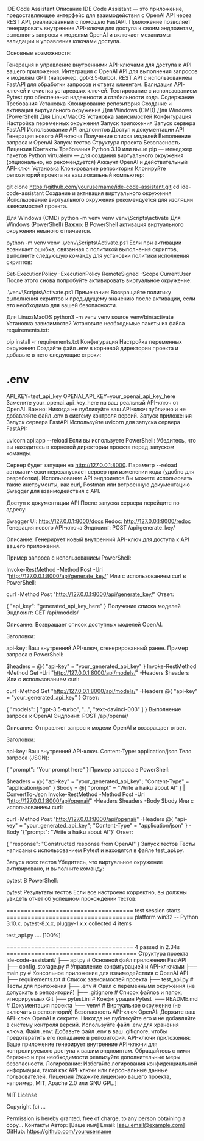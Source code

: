 IDE Code Assistant
Описание
IDE Code Assistant — это приложение, предоставляющее интерфейс для взаимодействия с OpenAI API через REST API, реализованный с помощью FastAPI. Приложение позволяет генерировать внутренние API-ключи для доступа к своим эндпоинтам, выполнять запросы к моделям OpenAI и включает механизмы валидации и управления ключами доступа.

Основные возможности:

Генерация и управление внутренними API-ключами для доступа к API вашего приложения.
Интеграция с OpenAI API для выполнения запросов к моделям GPT (например, gpt-3.5-turbo).
REST API с использованием FastAPI для обработки запросов и ответа клиентам.
Валидация API-ключей и очистка устаревших ключей.
Тестирование с использованием Pytest для обеспечения надежности и стабильности кода.
Содержание
Требования
Установка
Клонирование репозитория
Создание и активация виртуального окружения
Для Windows (CMD)
Для Windows (PowerShell)
Для Linux/MacOS
Установка зависимостей
Конфигурация
Настройка переменных окружения
Запуск приложения
Запуск сервера FastAPI
Использование API эндпоинтов
Доступ к документации API
Генерация нового API-ключа
Получение списка моделей
Выполнение запроса к OpenAI
Запуск тестов
Структура проекта
Безопасность
Лицензия
Контакты
Требования
Python 3.10 или выше
pip — менеджер пакетов Python
virtualenv — для создания виртуального окружения (опционально, но рекомендуется)
Аккаунт OpenAI и действительный API-ключ
Установка
Клонирование репозитория
Клонируйте репозиторий проекта на ваш локальный компьютер:

git clone https://github.com/yourusername/ide-code-assistant.git
cd ide-code-assistant
Создание и активация виртуального окружения
Использование виртуального окружения рекомендуется для изоляции зависимостей проекта.

Для Windows (CMD)
python -m venv venv
venv\Scripts\activate
Для Windows (PowerShell)
Важно: В PowerShell активация виртуального окружения немного отличается.

python -m venv venv
.\venv\Scripts\Activate.ps1
Если при активации возникает ошибка, связанная с политикой выполнения скриптов, выполните следующую команду для установки политики исполнения скриптов:

Set-ExecutionPolicy -ExecutionPolicy RemoteSigned -Scope CurrentUser
После этого снова попробуйте активировать виртуальное окружение:

.\venv\Scripts\Activate.ps1
Примечание: Возвращайте политику выполнения скриптов к предыдущему значению после активации, если это необходимо для вашей безопасности.

Для Linux/MacOS
python3 -m venv venv
source venv/bin/activate
Установка зависимостей
Установите необходимые пакеты из файла requirements.txt:

pip install -r requirements.txt
Конфигурация
Настройка переменных окружения
Создайте файл .env в корневой директории проекта и добавьте в него следующие строки:

# .env
API_KEY=test_api_key
OPENAI_API_KEY=your_openai_api_key_here
Замените your_openai_api_key_here на ваш реальный API-ключ от OpenAI.
Важно: Никогда не публикуйте ваш API-ключ публично и не добавляйте файл .env в систему контроля версий.
Запуск приложения
Запуск сервера FastAPI
Используйте uvicorn для запуска сервера FastAPI:

uvicorn api:app --reload
Если вы используете PowerShell: Убедитесь, что вы находитесь в корневой директории проекта перед запуском команды.

Сервер будет запущен на http://127.0.0.1:8000.
Параметр --reload автоматически перезапускает сервер при изменении кода (удобно для разработки).
Использование API эндпоинтов
Вы можете использовать такие инструменты, как curl, Postman или встроенную документацию Swagger для взаимодействия с API.

Доступ к документации API
После запуска сервера перейдите по адресу:

Swagger UI: http://127.0.0.1:8000/docs
Redoc: http://127.0.0.1:8000/redoc
Генерация нового API-ключа
Эндпоинт: POST /api/generate_key/

Описание: Генерирует новый внутренний API-ключ для доступа к API вашего приложения.

Пример запроса с использованием PowerShell:

Invoke-RestMethod -Method Post -Uri "http://127.0.0.1:8000/api/generate_key/"
Или с использованием curl в PowerShell:

curl -Method Post "http://127.0.0.1:8000/api/generate_key/"
Ответ:

{
  "api_key": "generated_api_key_here"
}
Получение списка моделей
Эндпоинт: GET /api/models/

Описание: Возвращает список доступных моделей OpenAI.

Заголовки:

api-key: Ваш внутренний API-ключ, сгенерированный ранее.
Пример запроса в PowerShell:

$headers = @{ "api-key" = "your_generated_api_key" }
Invoke-RestMethod -Method Get -Uri "http://127.0.0.1:8000/api/models/" -Headers $headers
Или с использованием curl:

curl -Method Get "http://127.0.0.1:8000/api/models/" -Headers @{ "api-key" = "your_generated_api_key" }
Ответ:

{
  "models": [
    "gpt-3.5-turbo",
    "...",
    "text-davinci-003"
  ]
}
Выполнение запроса к OpenAI
Эндпоинт: POST /api/openai/

Описание: Отправляет запрос к модели OpenAI и возвращает ответ.

Заголовки:

api-key: Ваш внутренний API-ключ.
Content-Type: application/json
Тело запроса (JSON):

{
  "prompt": "Your prompt here"
}
Пример запроса в PowerShell:

$headers = @{
  "api-key" = "your_generated_api_key";
  "Content-Type" = "application/json"
}
$body = @{
  "prompt" = "Write a haiku about AI"
} | ConvertTo-Json
Invoke-RestMethod -Method Post -Uri "http://127.0.0.1:8000/api/openai/" -Headers $headers -Body $body
Или с использованием curl:

curl -Method Post "http://127.0.0.1:8000/api/openai/" -Headers @{ "api-key" = "your_generated_api_key"; "Content-Type" = "application/json" } -Body '{"prompt": "Write a haiku about AI"}'
Ответ:

{
  "response": "Constructed response from OpenAI"
}
Запуск тестов
Тесты написаны с использованием Pytest и находятся в файле test_api.py.

Запуск всех тестов
Убедитесь, что виртуальное окружение активировано, и выполните команду:

pytest
В PowerShell:

pytest
Результаты тестов
Если все настроено корректно, вы должны увидеть отчет об успешном прохождении тестов:

==================================== test session starts ====================================
platform win32 -- Python 3.10.x, pytest-8.x.x, pluggy-1.x.x
collected 4 items

test_api.py ....                                                                      [100%]

==================================== 4 passed in 2.34s =====================================
Структура проекта
ide-code-assistant/
├── api.py                 # Основной файл приложения FastAPI
├── config_storage.py      # Управление конфигурацией и API-ключами
├── main.py                # Консольное приложение для взаимодействия с OpenAI API
├── requirements.txt       # Список зависимостей проекта
├── test_api.py            # Тесты для приложения
├── .env                   # Файл с переменными окружения (не допускать в репозиторий)
├── .gitignore             # Список файлов и папок, игнорируемых Git
├── pytest.ini             # Конфигурация Pytest
├── README.md              # Документация проекта
└── venv/                  # Виртуальное окружение (не включать в репозиторий)
Безопасность
API-ключ OpenAI: Держите ваш API-ключ OpenAI в секрете. Никогда не публикуйте его и не добавляйте в систему контроля версий. Используйте файл .env для хранения ключа.
Файл .env: Добавьте файл .env в ваш .gitignore, чтобы предотвратить его попадание в репозиторий.
API-ключи приложения: Ваше приложение генерирует внутренние API-ключи для контролируемого доступа к вашим эндпоинтам. Обращайтесь с ними бережно и при необходимости реализуйте дополнительные меры безопасности.
Логирование: Избегайте логирования конфиденциальной информации, такой как API-ключи или персональные данные пользователей.
Лицензия
[Укажите лицензию вашего проекта, например, MIT, Apache 2.0 или GNU GPL.]

MIT License

Copyright (c) ...

Permission is hereby granted, free of charge, to any person obtaining a copy...
Контакты
Автор: [Ваше имя]
Email: [ваш.email@example.com]
GitHub: https://github.com/yourusername